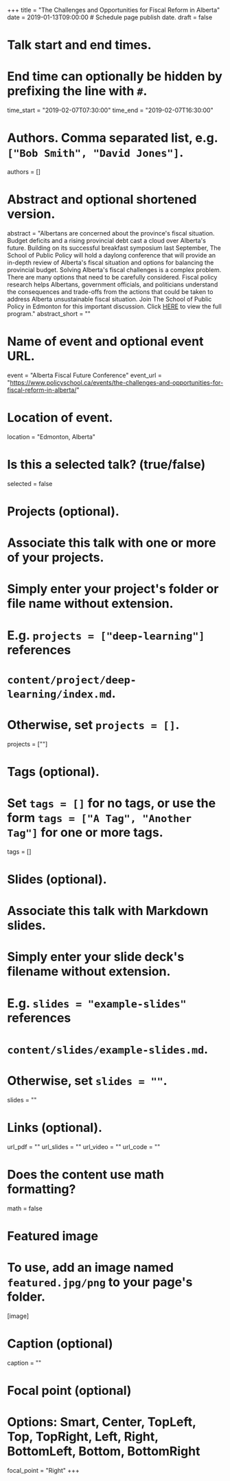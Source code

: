 +++
title = "The Challenges and Opportunities for Fiscal Reform in Alberta"
date = 2019-01-13T09:00:00  # Schedule page publish date.
draft = false

# Talk start and end times.
#   End time can optionally be hidden by prefixing the line with `#`.
time_start = "2019-02-07T07:30:00"
time_end = "2019-02-07T16:30:00"

# Authors. Comma separated list, e.g. `["Bob Smith", "David Jones"]`.
authors = []

# Abstract and optional shortened version.
abstract = "Albertans are concerned about the province's fiscal situation. Budget deficits and a rising provincial debt cast a cloud over Alberta's future. Building on its successful breakfast symposium last September, The School of Public Policy will hold a daylong conference that will provide an in-depth review of Alberta's fiscal situation and options for balancing the provincial budget. Solving Alberta's fiscal challenges is a complex problem. There are many options that need to be carefully considered. Fiscal policy research helps Albertans, government officials, and politicians understand the consequences and trade-offs from the actions that could be taken to address Alberta unsustainable fiscal situation. Join The School of Public Policy in Edmonton for this important discussion. Click [HERE](http://em.ucalgary.ca/qTNO0G0VKH080s10L0YT00F) to view the full program."
abstract_short = ""

# Name of event and optional event URL.
event = "Alberta Fiscal Future Conference"
event_url = "https://www.policyschool.ca/events/the-challenges-and-opportunities-for-fiscal-reform-in-alberta/"

# Location of event.
location = "Edmonton, Alberta"

# Is this a selected talk? (true/false)
selected = false

# Projects (optional).
#   Associate this talk with one or more of your projects.
#   Simply enter your project's folder or file name without extension.
#   E.g. `projects = ["deep-learning"]` references 
#   `content/project/deep-learning/index.md`.
#   Otherwise, set `projects = []`.
projects = [""]

# Tags (optional).
#   Set `tags = []` for no tags, or use the form `tags = ["A Tag", "Another Tag"]` for one or more tags.
tags = []

# Slides (optional).
#   Associate this talk with Markdown slides.
#   Simply enter your slide deck's filename without extension.
#   E.g. `slides = "example-slides"` references 
#   `content/slides/example-slides.md`.
#   Otherwise, set `slides = ""`.
slides = ""

# Links (optional).
url_pdf = ""
url_slides = ""
url_video = ""
url_code = ""

# Does the content use math formatting?
math = false

# Featured image
# To use, add an image named `featured.jpg/png` to your page's folder. 
[image]
  # Caption (optional)
  caption = ""

  # Focal point (optional)
  # Options: Smart, Center, TopLeft, Top, TopRight, Left, Right, BottomLeft, Bottom, BottomRight
  focal_point = "Right"
+++


